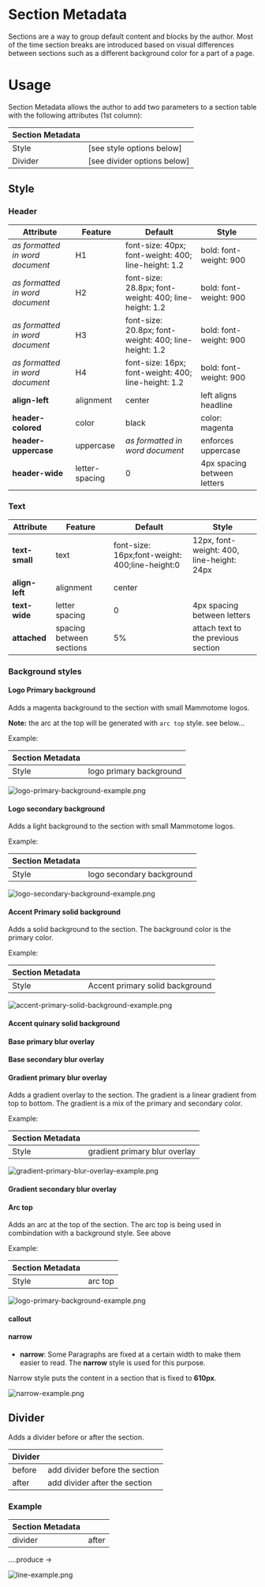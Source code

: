 # Section Metadata

Sections are a way to group default content and blocks by the author. Most of the time section breaks are introduced
based on visual differences between sections such as a different background color for a part of a page.

# Usage

Section Metadata allows the author to add two parameters to a section table with the following attributes (1st column):


| Section Metadata |                             |
| ---------------- | --------------------------- |
| Style            | [see style options below]   |
| Divider          | [see divider options below] |

## Style

### Header


| Attribute                       | Feature        | Default                                               | Style                       |
| ------------------------------- | -------------- | ----------------------------------------------------- | --------------------------- |
| _as formatted in word document_ | H1             | font-size: 40px; font-weight: 400; line-height: 1.2   | bold: font-weight: 900      |
| _as formatted in word document_ | H2             | font-size: 28.8px; font-weight: 400; line-height: 1.2 | bold: font-weight: 900      |
| _as formatted in word document_ | H3             | font-size: 20.8px; font-weight: 400; line-height: 1.2 | bold: font-weight: 900      |
| _as formatted in word document_ | H4             | font-size: 16px; font-weight: 400; line-height: 1.2   | bold: font-weight: 900      |
| **align-left**                  | alignment      | center                                                | left aligns  headline       |
| **header-colored**              | color          | black                                                 | color: magenta              |
| **header-uppercase**            | uppercase      | _as formatted in word document_                       | enforces uppercase          |
| **header-wide**                 | letter-spacing | 0                                                     | 4px spacing between letters |

### Text


| Attribute      | Feature                  | Default                                        | Style                                     |
| -------------- | ------------------------ | ---------------------------------------------- | ----------------------------------------- |
| **text-small** | text                     | font-size: 16px;font-weight: 400;line-height:0 | 12px, font-weight: 400, line-height: 24px |
| **align-left** | alignment                | center                                         |                                           |
| **text-wide**  | letter spacing           | 0                                              | 4px spacing between letters               |
| **attached**   | spacing between sections | 5%                                             | attach text to the previous section       |

### Background styles

#### Logo Primary background

Adds a magenta background to the section with small Mammotome logos. 

**Note:** the arc at the top will be generated with `arc top` style. see below... 

Example:

| Section Metadata |                         |
|------------------|-------------------------|
| Style            | logo primary background |

![logo-primary-background-example.png](assets%2Flogo-primary-background-example.png)


#### Logo secondary background

Adds a light background to the section with small Mammotome logos.

Example:

| Section Metadata |                           |
|------------------|---------------------------|
| Style            | logo secondary background |

![logo-secondary-background-example.png](assets%2Flogo-secondary-background-example.png)

#### Accent Primary solid background

Adds a solid background to the section. The background color is the primary color.

Example:

| Section Metadata |                                 |
|------------------|---------------------------------|
| Style            | Accent primary solid background |

![accent-primary-solid-background-example.png](assets%2Faccent-primary-solid-background-example.png)

#### Accent quinary solid background

#### Base primary blur overlay

#### Base secondary blur overlay

#### Gradient primary blur overlay

Adds a gradient overlay to the section. The gradient is a linear gradient from top to bottom. The gradient is a mix of the primary and secondary color.

Example:

| Section Metadata |                               |
|------------------|-------------------------------|
| Style            | gradient primary blur overlay |

![gradient-primary-blur-overlay-example.png](assets%2Fgradient-primary-blur-overlay-example.png)



#### Gradient secondary blur overlay

#### Arc top

Adds an arc at the top of the section. The arc top is being used in combindation with a background style. See above


Example:

| Section Metadata |         |
|------------------|---------|
| Style            | arc top |

![logo-primary-background-example.png](assets%2Flogo-primary-background-example.png)

#### callout

#### narrow

* **narrow**: Some Paragraphs are fixed at a certain width to make them easier to read. The **narrow** style is used for this purpose.

Narrow style puts the content in a section that is fixed to **610px**.

![narrow-example.png](assets%2Fnarrow-example.png)

## Divider

Adds a divider before or after the section.


| Divider |                                |
| ------- | ------------------------------ |
| before  | add divider before the section |
| after   | add divider after the section  |

### Example


| Section Metadata |       |
| ---------------- | ----- |
| divider          | after |

....produce →

![line-example.png](assets%2Fline-example.png)
